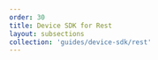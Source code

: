 ```yaml
---
order: 30
title: Device SDK for Rest
layout: subsections
collection: 'guides/device-sdk/rest'
---
```


